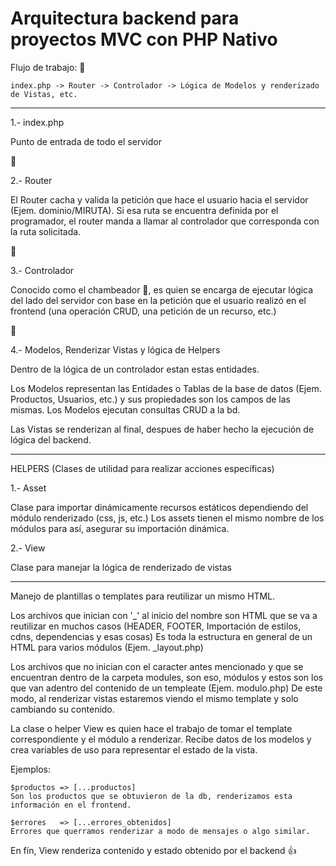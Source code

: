 # Arquitectura backend para proyectos MVC con PHP Nativo

Flujo de trabajo: 🔄

    index.php -> Router -> Controlador -> Lógica de Modelos y renderizado de Vistas, etc.
------------------------------------------------------------------------


1.- index.php

Punto de entrada de todo el servidor

🔽

2.- Router

El Router cacha y valida la petición que hace el usuario hacia el servidor (Ejem. dominio/MIRUTA).
Si esa ruta se encuentra definida por el programador, el router manda a llamar al controlador
que corresponda con la ruta solicitada.

🔽

3.- Controlador

Conocido como el chambeador 💪, es quien se encarga de ejecutar lógica del lado del servidor con
base en la petición que el usuario realizó en el frontend (una operación CRUD, una petición de un recurso, etc.)

🔽

4.- Modelos, Renderizar Vistas y lógica de Helpers

Dentro de la lógica de un controlador estan estas entidades.

Los Modelos representan las Entidades o Tablas de la base de datos (Ejem. Productos, Usuarios, etc.) y sus
propiedades son los campos de las mismas. Los Modelos ejecutan consultas CRUD a la bd.

Las Vistas se renderizan al final, despues de haber hecho la ejecución de lógica del backend.

------------------------------------------------------------------------


HELPERS (Clases de utilidad para realizar acciones específicas)

1.- Asset

Clase para importar dinámicamente recursos estáticos dependiendo del módulo renderizado (css, js, etc.)
Los assets tienen el mismo nombre de los módulos para así, asegurar su importación dinámica.

2.- View

Clase para manejar la lógica de renderizado de vistas

------------------------------------------------------------------------

Manejo de plantillas o templates para reutilizar un mismo HTML.

Los archivos que inician con '_' al inicio del nombre son HTML que se va a reutilizar en muchos
casos (HEADER, FOOTER, Importación de estilos, cdns, dependencias y esas cosas) Es toda la estructura
en general de un HTML para varios módulos (Ejem. _layout.php)

Los archivos que no inician con el caracter antes mencionado y que se encuentran dentro de la carpeta
modules, son eso, módulos y estos son los que van adentro del contenido de un templeate (Ejem. modulo.php)
De este modo, al renderizar vistas estaremos viendo el mismo template y solo cambiando su contenido.

La clase o helper View es quien hace el trabajo de tomar el template correspondiente y el módulo a
renderizar. Recibe datos de los modelos y crea variables de uso para representar el estado de la vista.

Ejemplos:

    $productos => [...productos] 
    Son los productos que se obtuvieron de la db, renderizamos esta información en el frontend.
    
    $errores   => [...errores_obtenidos]
    Errores que querramos renderizar a modo de mensajes o algo similar.

En fín, View renderiza contenido y estado obtenido por el backend 👍
